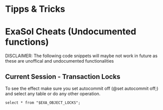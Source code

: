 # Tipps & Tricks



# ExaSol Cheats (Undocumented functions)

DISCLAIMER: The following code snippets will maybe not work in future as these are unoffical and undocumented functionalities

## Current Session - Transaction Locks
To see the effect make sure you set autocommit off (@set autocommit off;) and select any table or do any other operation.
```
select * from "$EXA_OBJECT_LOCKS";
```
